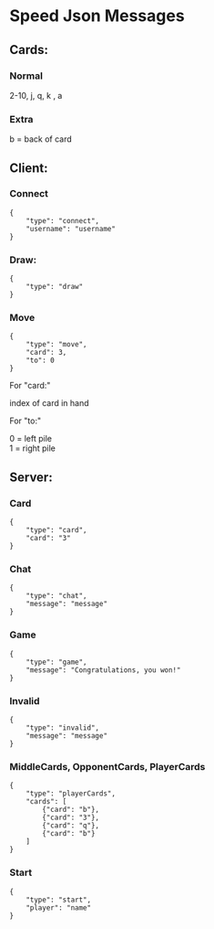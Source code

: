 # Speed Json Messages

## Cards:

### Normal
2-10, j, q, k , a

### Extra
b = back of card

## Client:

### Connect
```
{
	"type": "connect",
	"username": "username"
}
```

### Draw:
```
{
	"type": "draw"
}
```

### Move
```
{
	"type": "move",
	"card": 3,
	"to": 0
}
```

For "card:"

index of card in hand


For "to:"

0 = left pile<br/>
1 = right pile


## Server:

### Card
```
{
	"type": "card",
	"card": "3"
}
```

### Chat
```
{
	"type": "chat",
	"message": "message"
}
```

### Game
```
{
	"type": "game",
	"message": "Congratulations, you won!"
}
```

### Invalid
```
{
	"type": "invalid",
	"message": "message"
}
```

### MiddleCards, OpponentCards, PlayerCards
```
{
	"type": "playerCards",
	"cards": [
		{"card": "b"},
		{"card": "3"},
		{"card": "q"},
		{"card": "b"}
	]
}
```

### Start
```
{
	"type": "start",
	"player": "name"
}
```